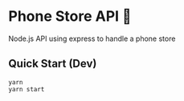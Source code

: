 # Phone Store API 📱

Node.js API using express to handle a phone store

## Quick Start (Dev)

```
yarn
yarn start
```
